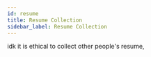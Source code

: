 ```yaml
---
id: resume
title: Resume Collection
sidebar_label: Resume Collection
---
```


idk it is ethical to collect other people's resume,
